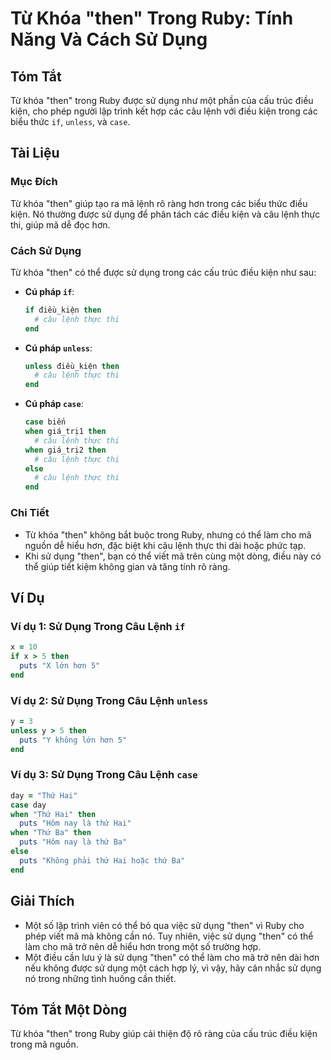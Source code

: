 <!--
Meta Description: # Từ Khóa "then" Trong Ruby: Tính Năng Và Cách Sử Dụng ## Tóm Tắt Từ khóa "then" trong Ruby được sử dụng như một phần của cấu trúc điều kiện, cho phép...
Meta Keywords: then, dụng, trong, lệnh, ruby
-->

# Từ Khóa "then" Trong Ruby: Tính Năng Và Cách Sử Dụng

## Tóm Tắt
Từ khóa "then" trong Ruby được sử dụng như một phần của cấu trúc điều kiện, cho phép người lập trình kết hợp các câu lệnh với điều kiện trong các biểu thức `if`, `unless`, và `case`. 

## Tài Liệu
### Mục Đích
Từ khóa "then" giúp tạo ra mã lệnh rõ ràng hơn trong các biểu thức điều kiện. Nó thường được sử dụng để phân tách các điều kiện và câu lệnh thực thi, giúp mã dễ đọc hơn.

### Cách Sử Dụng
Từ khóa "then" có thể được sử dụng trong các cấu trúc điều kiện như sau:

- **Cú pháp `if`**: 
  ```ruby
  if điều_kiện then
    # câu lệnh thực thi
  end
  ```

- **Cú pháp `unless`**:
  ```ruby
  unless điều_kiện then
    # câu lệnh thực thi
  end
  ```

- **Cú pháp `case`**:
  ```ruby
  case biến
  when giá_trị1 then
    # câu lệnh thực thi
  when giá_trị2 then
    # câu lệnh thực thi
  else
    # câu lệnh thực thi
  end
  ```

### Chi Tiết
- Từ khóa "then" không bắt buộc trong Ruby, nhưng có thể làm cho mã nguồn dễ hiểu hơn, đặc biệt khi câu lệnh thực thi dài hoặc phức tạp.
- Khi sử dụng "then", bạn có thể viết mã trên cùng một dòng, điều này có thể giúp tiết kiệm không gian và tăng tính rõ ràng.

## Ví Dụ
### Ví dụ 1: Sử Dụng Trong Câu Lệnh `if`
```ruby
x = 10
if x > 5 then
  puts "X lớn hơn 5"
end
```

### Ví dụ 2: Sử Dụng Trong Câu Lệnh `unless`
```ruby
y = 3
unless y > 5 then
  puts "Y không lớn hơn 5"
end
```

### Ví dụ 3: Sử Dụng Trong Câu Lệnh `case`
```ruby
day = "Thứ Hai"
case day
when "Thứ Hai" then
  puts "Hôm nay là thứ Hai"
when "Thứ Ba" then
  puts "Hôm nay là thứ Ba"
else
  puts "Không phải thứ Hai hoặc thứ Ba"
end
```

## Giải Thích
- Một số lập trình viên có thể bỏ qua việc sử dụng "then" vì Ruby cho phép viết mã mà không cần nó. Tuy nhiên, việc sử dụng "then" có thể làm cho mã trở nên dễ hiểu hơn trong một số trường hợp.
- Một điều cần lưu ý là sử dụng "then" có thể làm cho mã trở nên dài hơn nếu không được sử dụng một cách hợp lý, vì vậy, hãy cân nhắc sử dụng nó trong những tình huống cần thiết.

## Tóm Tắt Một Dòng
Từ khóa "then" trong Ruby giúp cải thiện độ rõ ràng của cấu trúc điều kiện trong mã nguồn.